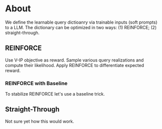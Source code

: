 # About

We define the learnable query dictioanry via trainable inputs (soft prompts) to a LLM. The dictionary can be optimized in two ways: (1) REINFORCE; (2) straight-through.

## REINFORCE
Use V-IP objective as reward. Sample various query realizations and compute their likelihood. Apply REINFORCE to differentiate expected reward.

### REINFORCE with Baseline
To stabilize REINFORCE let's use a baseline trick.

## Straight-Through
Not sure yet how this would work.
